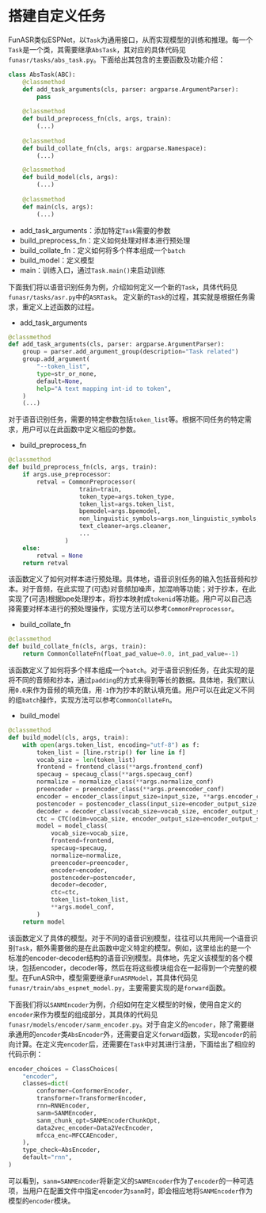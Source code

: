 # 搭建自定义任务
FunASR类似ESPNet，以`Task`为通用接口，从而实现模型的训练和推理。每一个`Task`是一个类，其需要继承`AbsTask`，其对应的具体代码见`funasr/tasks/abs_task.py`。下面给出其包含的主要函数及功能介绍：
```python
class AbsTask(ABC):
    @classmethod
    def add_task_arguments(cls, parser: argparse.ArgumentParser):
        pass
    
    @classmethod
    def build_preprocess_fn(cls, args, train):
        (...)
    
    @classmethod
    def build_collate_fn(cls, args: argparse.Namespace):
        (...)

    @classmethod
    def build_model(cls, args):
        (...)
    
    @classmethod
    def main(cls, args):
        (...)
```
- add_task_arguments：添加特定`Task`需要的参数
- build_preprocess_fn：定义如何处理对样本进行预处理
- build_collate_fn：定义如何将多个样本组成一个`batch`
- build_model：定义模型
- main：训练入口，通过`Task.main()`来启动训练

下面我们将以语音识别任务为例，介绍如何定义一个新的`Task`，具体代码见`funasr/tasks/asr.py`中的`ASRTask`。 定义新的`Task`的过程，其实就是根据任务需求，重定义上述函数的过程。
- add_task_arguments
```python
@classmethod
def add_task_arguments(cls, parser: argparse.ArgumentParser):
    group = parser.add_argument_group(description="Task related")
    group.add_argument(
        "--token_list",
        type=str_or_none,
        default=None,
        help="A text mapping int-id to token",
    )
    (...)
```
对于语音识别任务，需要的特定参数包括`token_list`等。根据不同任务的特定需求，用户可以在此函数中定义相应的参数。

- build_preprocess_fn
```python
@classmethod
def build_preprocess_fn(cls, args, train):
    if args.use_preprocessor:
        retval = CommonPreprocessor(
                    train=train,
                    token_type=args.token_type,
                    token_list=args.token_list,
                    bpemodel=args.bpemodel,
                    non_linguistic_symbols=args.non_linguistic_symbols,
                    text_cleaner=args.cleaner,
                    ...
                )
    else:
        retval = None
    return retval
```
该函数定义了如何对样本进行预处理。具体地，语音识别任务的输入包括音频和抄本。对于音频，在此实现了(可选)对音频加噪声，加混响等功能；对于抄本，在此实现了(可选)根据bpe处理抄本，将抄本映射成`tokenid`等功能。用户可以自己选择需要对样本进行的预处理操作，实现方法可以参考`CommonPreprocessor`。

- build_collate_fn
```python
@classmethod
def build_collate_fn(cls, args, train):
    return CommonCollateFn(float_pad_value=0.0, int_pad_value=-1)
```
该函数定义了如何将多个样本组成一个`batch`。对于语音识别任务，在此实现的是将不同的音频和抄本，通过`padding`的方式来得到等长的数据。具体地，我们默认用`0.0`来作为音频的填充值，用`-1`作为抄本的默认填充值。用户可以在此定义不同的组`batch`操作，实现方法可以参考`CommonCollateFn`。

- build_model
```python
@classmethod
def build_model(cls, args, train):
    with open(args.token_list, encoding="utf-8") as f:
        token_list = [line.rstrip() for line in f]
        vocab_size = len(token_list)
        frontend = frontend_class(**args.frontend_conf)
        specaug = specaug_class(**args.specaug_conf)
        normalize = normalize_class(**args.normalize_conf)
        preencoder = preencoder_class(**args.preencoder_conf)
        encoder = encoder_class(input_size=input_size, **args.encoder_conf)
        postencoder = postencoder_class(input_size=encoder_output_size, **args.postencoder_conf)
        decoder = decoder_class(vocab_size=vocab_size, encoder_output_size=encoder_output_size,  **args.decoder_conf)
        ctc = CTC(odim=vocab_size, encoder_output_size=encoder_output_size, **args.ctc_conf)
        model = model_class(
            vocab_size=vocab_size,
            frontend=frontend,
            specaug=specaug,
            normalize=normalize,
            preencoder=preencoder,
            encoder=encoder,
            postencoder=postencoder,
            decoder=decoder,
            ctc=ctc,
            token_list=token_list,
            **args.model_conf,
        )
    return model
```
该函数定义了具体的模型。对于不同的语音识别模型，往往可以共用同一个语音识别`Task`，额外需要做的是在此函数中定义特定的模型。例如，这里给出的是一个标准的encoder-decoder结构的语音识别模型。具体地，先定义该模型的各个模块，包括encoder，decoder等，然后在将这些模块组合在一起得到一个完整的模型。在FunASR中，模型需要继承`FunASRModel`，其具体代码见`funasr/train/abs_espnet_model.py`，主要需要实现的是`forward`函数。

下面我们将以`SANMEncoder`为例，介绍如何在定义模型的时候，使用自定义的`encoder`来作为模型的组成部分，其具体的代码见`funasr/models/encoder/sanm_encoder.py`。对于自定义的`encoder`，除了需要继承通用的`encoder`类`AbsEncoder`外，还需要自定义`forward`函数，实现`encoder`的前向计算。在定义完`encoder`后，还需要在`Task`中对其进行注册，下面给出了相应的代码示例：
```python
encoder_choices = ClassChoices(
    "encoder",
    classes=dict(
        conformer=ConformerEncoder,
        transformer=TransformerEncoder,
        rnn=RNNEncoder,
        sanm=SANMEncoder,
        sanm_chunk_opt=SANMEncoderChunkOpt,
        data2vec_encoder=Data2VecEncoder,
        mfcca_enc=MFCCAEncoder,
    ),
    type_check=AbsEncoder,
    default="rnn",
)
```
可以看到，`sanm=SANMEncoder`将新定义的`SANMEncoder`作为了`encoder`的一种可选项，当用户在配置文件中指定`encoder`为`sanm`时，即会相应地将`SANMEncoder`作为模型的`encoder`模块。